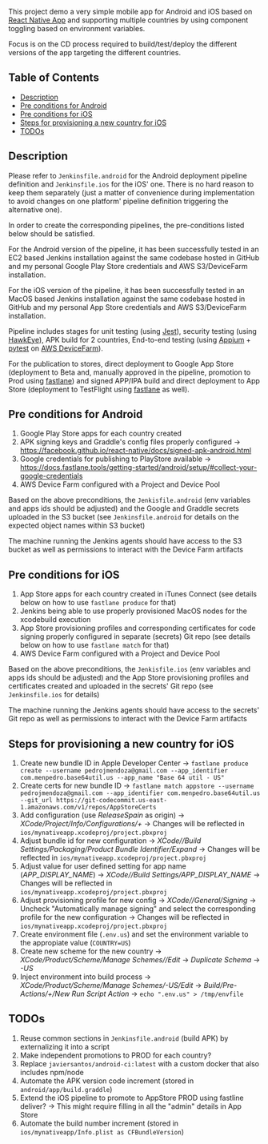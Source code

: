 This project demo a very simple mobile app for Android and iOS based on [React Native App](https://github.com/react-community/create-react-native-app) and supporting multiple countries by using component toggling based on environment variables.

Focus is on the CD process required to build/test/deploy the different versions of the app targeting the different countries.

## Table of Contents

* [Description](#description)
* [Pre conditions for Android](#pre-conditions-for-android)
* [Pre conditions for iOS](#pre-conditions-for-ios)
* [Steps for provisioning a new country for iOS](#steps-for-provisioning-a-new-country-for-ios)
* [TODOs](#todos)

## Description

Please refer to `Jenkinsfile.android` for the Android deployment pipeline definition and `Jenkinsfile.ios` for the iOS' one. There is no hard reason to keep them separately (just a matter of convenience during implementation to avoid changes on one platform' pipeline definition triggering the alternative one).

In order to create the corresponding pipelines, the pre-conditions listed below should be satisfied.

For the Android version of the pipeline, it has been successfully tested in an EC2 based Jenkins installation against the same codebase hosted in GitHub and my personal Google Play Store credentials and AWS S3/DeviceFarm installation.

For the iOS version of the pipeline, it has been successfully tested in an MacOS based Jenkins installation against the same codebase hosted in GitHub and my personal App Store credentials and AWS S3/DeviceFarm installation.

Pipeline includes stages for unit testing (using [Jest](https://facebook.github.io/jest/)), security testing (using [HawkEye](https://github.com/Stono/hawkeye)), APK build for 2 countries, End-to-end testing (using [Appium](http://appium.io/) + [pytest](https://docs.pytest.org/en/latest/) on [AWS DeviceFarm](https://aws.amazon.com/device-farm/)).

For the publication to stores, direct deployment to Google App Store (deployment to Beta and, manually approved in the pipeline, promotion to Prod using [fastlane](https://fastlane.tools/)) and signed APP/IPA build and direct deployment to App Store (deployment to TestFlight using [fastlane](https://fastlane.tools/) as well).

## Pre conditions for Android

1. Google Play Store apps for each country created
2. APK signing keys and Graddle's config files properly configured -> https://facebook.github.io/react-native/docs/signed-apk-android.html
3. Google credentials for publishing to PlayStore available -> https://docs.fastlane.tools/getting-started/android/setup/#collect-your-google-credentials
4. AWS Device Farm configured with a Project and Device Pool

Based on the above preconditions, the `Jenkisfile.android` (env variables and apps ids should be adjusted) and the Google and Graddle secrets uploaded in the S3 bucket (see `Jenkinsfile.android` for details on the expected object names within S3 bucket)

The machine running the Jenkins agents should have access to the S3 bucket as well as permissions to interact with the Device Farm artifacts

## Pre conditions for iOS

1. App Store apps for each country created in iTunes Connect (see details below on how to use `fastlane produce` for that)
2. Jenkins being able to use properly provisioned MacOS nodes for the xcodebuild execution
3. App Store provisioning profiles and corresponding certificates for code signing properly configured in separate (secrets) Git repo (see details below on how to use `fastlane match` for that)
4. AWS Device Farm configured with a Project and Device Pool

Based on the above preconditions, the `Jenkisfile.ios` (env variables and apps ids should be adjusted) and the App Store provisioning profiles and certificates created and uploaded in the secrets' Git repo (see `Jenkinsfile.ios` for details)

The machine running the Jenkins agents should have access to the secrets' Git repo as well as permissions to interact with the Device Farm artifacts

## Steps for provisioning a new country for iOS

1. Create new bundle ID in Apple Developer Center -> ```fastlane produce create --username pedrojmendoza@gmail.com --app_identifier com.menpedro.base64util.us --app_name "Base 64 util - US"```
2. Create certs for new bundle ID -> ```fastlane match appstore --username pedrojmendoza@gmail.com --app_identifier com.menpedro.base64util.us --git_url https://git-codecommit.us-east-1.amazonaws.com/v1/repos/AppStoreCerts```
3. Add configuration (use *ReleaseSpain* as origin) -> *XCode/Project/Info/Configurations/+* -> Changes will be reflected in `ios/mynativeapp.xcodeproj/project.pbxproj`
4. Adjust bundle id for new configuration -> *XCode/<Target>/Build Settings/Packaging/Product Bundle Identifier/Expand* -> Changes will be reflected in  `ios/mynativeapp.xcodeproj/project.pbxproj`
5. Adjust value for user defined setting for app name (*APP_DISPLAY_NAME*) -> *XCode/<Target>/Build Settings/APP_DISPLAY_NAME* -> Changes will be reflected in  `ios/mynativeapp.xcodeproj/project.pbxproj`
6. Adjust provisioning profile for new config -> *XCode/<Target>/General/Signing* -> Uncheck "Automatically manage signing" and select the corresponding profile for the new configuration -> Changes will be reflected in `ios/mynativeapp.xcodeproj/project.pbxproj`
7. Create environment file (`.env.us`) and set the environment variable to the appropiate value (`COUNTRY=US`)
8. Create new scheme for the new country -> *XCode/Product/Scheme/Manage Schemes/<Scheme>/Edit* -> *Duplicate Schema* -> *<Scheme>-US*
9. Inject environment into build process -> *XCode/Product/Scheme/Manage Schemes/<Scheme>-US/Edit* -> *Build/Pre-Actions/+/New Run Script Action* -> ```echo ".env.us" > /tmp/envfile```

## TODOs

1. Reuse common sections in `Jenkinsfile.android` (build APK) by externalizing it into a script
2. Make independent promotions to PROD for each country?
3. Replace `javiersantos/android-ci:latest` with a custom docker that also includes npm/node
4. Automate the APK version code increment (stored in `android/app/build.graddle`)
5. Extend the iOS pipeline to promote to AppStore PROD using fastline deliver? -> This might require filling in all the "admin" details in App Store
6. Automate the build number increment (stored in `ios/mynativeapp/Info.plist as CFBundleVersion`)
